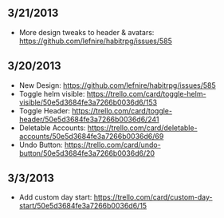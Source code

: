 ## 3/21/2013
 * More design tweaks to header & avatars: https://github.com/lefnire/habitrpg/issues/585

## 3/20/2013
 * New Design: https://github.com/lefnire/habitrpg/issues/585
 * Toggle helm visible: https://trello.com/card/toggle-helm-visible/50e5d3684fe3a7266b0036d6/153
 * Toggle Header: https://trello.com/card/toggle-header/50e5d3684fe3a7266b0036d6/241
 * Deletable Accounts: https://trello.com/card/deletable-accounts/50e5d3684fe3a7266b0036d6/69
 * Undo Button: https://trello.com/card/undo-button/50e5d3684fe3a7266b0036d6/20

## 3/3/2013
 * Add custom day start: https://trello.com/card/custom-day-start/50e5d3684fe3a7266b0036d6/15
